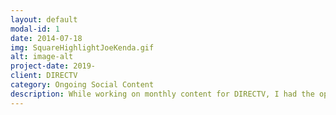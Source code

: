 ```yaml
---
layout: default
modal-id: 1
date: 2014-07-18
img: SquareHighlightJoeKenda.gif
alt: image-alt
project-date: 2019-
client: DIRECTV
category: Ongoing Social Content
description: While working on monthly content for DIRECTV, I had the opportunity to interview lieutenant Joe Kenda of "Homicide Hunter". By the time the final season rolled around, he'd already answered every question you could ask about his career, so instead, we created an IG story series where he gave his blunt but spot on advice, all in the setting of a calming spa to keep the viewer at ease while absorbing life's harsh truths. We also made a fun Christmas video with him if you're in the holiday spirit.
---
```

